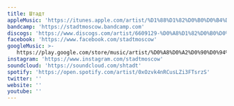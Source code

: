 ```yaml
---
title: Штадт
appleMusic: 'https://itunes.apple.com/artist/%D1%88%D1%82%D0%B0%D0%B4%D1%82/1434390589'
bandcamp: 'https://stadtmoscow.bandcamp.com'
discogs: 'https://www.discogs.com/artist/6609129-%D0%A8%D1%82%D0%B0%D0%B4%D1%82'
facebook: 'https://www.facebook.com/stadtmoscow'
googleMusic: >-
   https://play.google.com/store/music/artist/%D0%A8%D0%A2%D0%90%D0%94%D0%A2?id=Aipepetpd24a7gf4n3nhrbmhe3i
instagram: 'https://www.instagram.com/stadtmoscow'
soundcloud: 'https://soundcloud.com/shtadt'
spotify: 'https://open.spotify.com/artist/0xOzvk4nRCusLZi3FTsrzS'
twitter: ''
website: ''
youtube: ''
---
```

